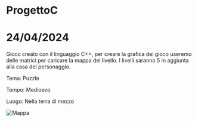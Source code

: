 # ProgettoC


# 24/04/2024
Gioco creato con il linguaggio C++, per creare la grafica del gioco useremo delle matrici per caricare la mappa del livello. 
I livelli saranno 5 in aggiunta alla casa del personaggio.

Tema: Puzzle

Tempo: Medioevo

Luogo: Nella terra di mezzo

![Mappa](https://imgur.com/a/xNUW31Z)


